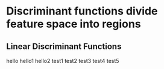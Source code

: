 # Discriminant functions divide feature space into regions

## Linear Discriminant Functions

hello
hello1
hello2
test1
test2
test3
test4
test5
